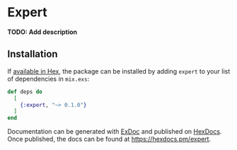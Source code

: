 # Expert

**TODO: Add description**

## Installation

If [available in Hex](https://hex.pm/docs/publish), the package can be installed
by adding `expert` to your list of dependencies in `mix.exs`:

```elixir
def deps do
  [
    {:expert, "~> 0.1.0"}
  ]
end
```

Documentation can be generated with [ExDoc](https://github.com/elixir-lang/ex_doc)
and published on [HexDocs](https://hexdocs.pm). Once published, the docs can
be found at <https://hexdocs.pm/expert>.

